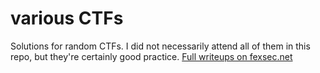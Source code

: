 # various CTFs
Solutions for random CTFs. I did not necessarily attend all of them in this repo, but they're certainly good practice.
[Full writeups on fexsec.net](https://fexsec.net//variousctfs/off-ecsc/)
